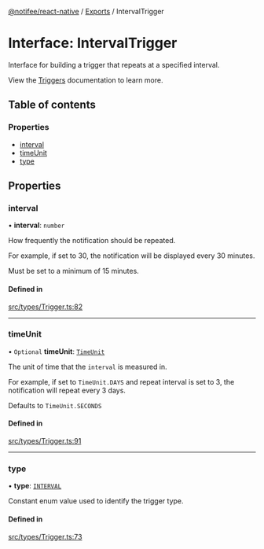 [@notifee/react-native](../README.md) / [Exports](../modules.md) / IntervalTrigger

# Interface: IntervalTrigger

Interface for building a trigger that repeats at a specified interval.

View the [Triggers](/react-native/docs/triggers) documentation to learn more.

## Table of contents

### Properties

- [interval](IntervalTrigger.md#interval)
- [timeUnit](IntervalTrigger.md#timeunit)
- [type](IntervalTrigger.md#type)

## Properties

### interval

• **interval**: `number`

How frequently the notification should be repeated.

For example, if set to 30, the notification will be displayed every 30 minutes.

Must be set to a minimum of 15 minutes.

#### Defined in

[src/types/Trigger.ts:82](https://github.com/cabljac/react-native-notifee/blob/4d792c9/src/types/Trigger.ts#L82)

___

### timeUnit

• `Optional` **timeUnit**: [`TimeUnit`](../enums/TimeUnit.md)

The unit of time that the `interval` is measured in.

For example, if set to `TimeUnit.DAYS` and repeat interval is set to 3, the notification will repeat every 3 days.

Defaults to `TimeUnit.SECONDS`

#### Defined in

[src/types/Trigger.ts:91](https://github.com/cabljac/react-native-notifee/blob/4d792c9/src/types/Trigger.ts#L91)

___

### type

• **type**: [`INTERVAL`](../enums/TriggerType.md#interval)

Constant enum value used to identify the trigger type.

#### Defined in

[src/types/Trigger.ts:73](https://github.com/cabljac/react-native-notifee/blob/4d792c9/src/types/Trigger.ts#L73)
